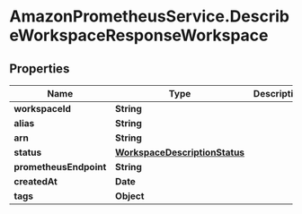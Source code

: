 # AmazonPrometheusService.DescribeWorkspaceResponseWorkspace

## Properties

Name | Type | Description | Notes
------------ | ------------- | ------------- | -------------
**workspaceId** | **String** |  | 
**alias** | **String** |  | [optional] 
**arn** | **String** |  | 
**status** | [**WorkspaceDescriptionStatus**](WorkspaceDescriptionStatus.md) |  | 
**prometheusEndpoint** | **String** |  | [optional] 
**createdAt** | **Date** |  | 
**tags** | **Object** |  | [optional] 


